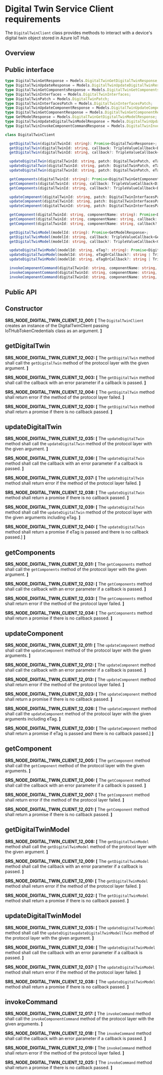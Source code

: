 # Digital Twin Service Client requirements

The `DigitalTwinClient` class provides methods to interact with a device's digital twin object stored in Azure IoT Hub.

## Overview

## Public interface

```typescript
type DigitalTwinGetResponse = Models.DigitalTwinGetDigitalTwinResponse;
type DigitalTwinUpdateResponse = Models.DigitalTwinUpdateDigitalTwinResponse;
type DigitalTwinGetComponentsResponse = Models.DigitalTwinGetComponentsResponse;
type DigitalTwinInterfaces = Models.DigitalTwinInterfaces;
type DigitalTwinPatch = Models.DigitalTwinPatch;
type DigitalTwinInterfacesPatch = Models.DigitalTwinInterfacesPatch;
type DigitalTwinUpdateComponentResponse = Models.DigitalTwinUpdateComponentResponse;
type DigitalTwinGetComponentResponse = Models.DigitalTwinGetComponentResponse;
type GetModelResponse = Models.DigitalTwinGetDigitalTwinModelResponse;
type DigitalTwinUpdateDigitalTwinModelResponse = Models.DigitalTwinUpdateDigitalTwinModelResponse | void;
type DigitalTwinInvokeComponentCommandResponse = Models.DigitalTwinInvokeComponentCommandResponse;

class DigitalTwinClient

  getDigitalTwin(digitalTwinId: string): Promise<DigitalTwinResponse>;
  getDigitalTwin(digitalTwinId: string, callback: TripleValueCallback<DigitalTwin, msRest.HttpOperationResponse>): void;
  getDigitalTwin(digitalTwinId: string, callback?: TripleValueCallback<DigitalTwin, msRest.HttpOperationResponse>): void | Promise<DigitalTwinResponse>;

  updateDigitalTwin(digitalTwinId: string, patch: DigitalTwinPatch, eTag?: string): Promise<DigitalTwinUpdateResponse>;
  updateDigitalTwin(digitalTwinId: string, patch: DigitalTwinPatch, eTagOrCallback?: string | TripleValueCallback<DigitalTwinUpdateResponse, msRest.HttpOperationResponse>, callback?: TripleValueCallback<DigitalTwinUpdateResponse, msRest.HttpOperationResponse>): void;
  updateDigitalTwin(digitalTwinId: string, patch: DigitalTwinPatch, eTagOrCallback?: string | TripleValueCallback<DigitalTwinUpdateResponse, msRest.HttpOperationResponse>, callback?: TripleValueCallback<DigitalTwinUpdateResponse, msRest.HttpOperationResponse>): void | Promise<DigitalTwinUpdateResponse>;

  getComponents(digitalTwinId: string): Promise<DigitalTwinGetComponentsResponse>;
  getComponents(digitalTwinId: string, callback: TripleValueCallback<DigitalTwinGetComponentsResponse, msRest.HttpOperationResponse>): void;
  getComponents(digitalTwinId: string, callback?: TripleValueCallback<DigitalTwinGetComponentsResponse, msRest.HttpOperationResponse>): void | Promise<DigitalTwinGetComponentsResponse>;

  updateComponent(digitalTwinId: string, patch: DigitalTwinInterfacesPatch, eTag?: string): Promise<DigitalTwinUpdateComponentResponse>;
  updateComponent(digitalTwinId: string, patch: DigitalTwinInterfacesPatch, eTagOrCallback?: string | TripleValueCallback<DigitalTwinUpdateComponentResponse, msRest.HttpOperationResponse>, callback?: TripleValueCallback<DigitalTwinUpdateComponentResponse, msRest.HttpOperationResponse>): void;
  updateComponent(digitalTwinId: string, patch: DigitalTwinInterfacesPatch, eTagOrCallback?: string | TripleValueCallback<DigitalTwinUpdateComponentResponse, msRest.HttpOperationResponse>, callback?: TripleValueCallback<DigitalTwinUpdateComponentResponse, msRest.HttpOperationResponse>): void | Promise<DigitalTwinUpdateComponentResponse>;

  getComponent(digitalTwinId: string, componentName: string): Promise<DigitalTwinGetComponentResponse>;
  getComponent(digitalTwinId: string, componentName: string, callback: TripleValueCallback<DigitalTwinGetComponentResponse, msRest.HttpOperationResponse>): void;
  getComponent(digitalTwinId: string, componentName: string, callback?: TripleValueCallback<DigitalTwinGetComponentResponse, msRest.HttpOperationResponse>): void | Promise<DigitalTwinGetComponentResponse>;

  getDigitalTwinModel(modelId: string): Promise<GetModelResponse>;
  getDigitalTwinModel(modelId: string, callback: TripleValueCallback<GetModelResponse, msRest.HttpOperationResponse>): void;
  getDigitalTwinModel(modelId: string, callback?: TripleValueCallback<GetModelResponse, msRest.HttpOperationResponse>): void | Promise<GetModelResponse>;

  updateDigitalTwinModel(modelId: string, eTag?: string): Promise<DigitalTwinUpdateDigitalTwinModelResponse>;
  updateDigitalTwinModel(modelId: string, eTagOrCallback?: string | TripleValueCallback<DigitalTwinUpdateDigitalTwinModelResponse, msRest.HttpOperationResponse>, callback?: TripleValueCallback<DigitalTwinUpdateDigitalTwinModelResponse, msRest.HttpOperationResponse>): void;
  updateDigitalTwinModel(modelId: string, eTagOrCallback?: string | TripleValueCallback<DigitalTwinUpdateDigitalTwinModelResponse, msRest.HttpOperationResponse>, callback?: TripleValueCallback<DigitalTwinUpdateDigitalTwinModelResponse, msRest.HttpOperationResponse>): void | Promise<DigitalTwinUpdateDigitalTwinModelResponse>;

  invokeComponentCommand(digitalTwinId: string, componentName: string, commandName: string, argument: string): Promise<DigitalTwinInvokeComponentCommandResponse>;
  invokeComponentCommand(digitalTwinId: string, componentName: string, commandName: string, argument: string, callback: TripleValueCallback<DigitalTwinInvokeComponentCommandResponse, msRest.HttpOperationResponse>): void;
  invokeComponentCommand(digitalTwinId: string, componentName: string, commandName: string, argument: string, callback?: TripleValueCallback<DigitalTwinInvokeComponentCommandResponse, msRest.HttpOperationResponse>): void | Promise<DigitalTwinInvokeComponentCommandResponse>;
```

## Public API

## Constructor

**SRS_NODE_DIGITAL_TWIN_CLIENT_12_001: [** The `DigitalTwinClient` creates an instance of the DigitalTwinClient passing IoTHubTokenCredentials class as an argument. **]**

## getDigitalTwin

**SRS_NODE_DIGITAL_TWIN_CLIENT_12_002: [** The `getDigitalTwin` method shall call the `getDigitalTwin` method of the protocol layer with the given argument. **]**

**SRS_NODE_DIGITAL_TWIN_CLIENT_12_003: [** The `getDigitalTwin` method shall call the callback with an error parameter if a callback is passed. **]**

**SRS_NODE_DIGITAL_TWIN_CLIENT_12_004: [** The `getDigitalTwin` method shall return error if the method of the protocol layer failed. **]**

**SRS_NODE_DIGITAL_TWIN_CLIENT_12_020: [** The `getDigitalTwin` method shall return a promise if there is no callback passed. **]**

## updateDigitalTwin

**SRS_NODE_DIGITAL_TWIN_CLIENT_12_035: [** The `updateDigitalTwin` method shall call the `updateDigitalTwin` method of the protocol layer with the given argument. **]**

**SRS_NODE_DIGITAL_TWIN_CLIENT_12_036: [** The `updateDigitalTwin` method shall call the callback with an error parameter if a callback is passed. **]**

**SRS_NODE_DIGITAL_TWIN_CLIENT_12_037: [** The `updateDigitalTwin` method shall return error if the method of the protocol layer failed. **]**

**SRS_NODE_DIGITAL_TWIN_CLIENT_12_038: [** The `updateDigitalTwin` method shall return a promise if there is no callback passed. **]**

**SRS_NODE_DIGITAL_TWIN_CLIENT_12_039: [** The `updateDigitalTwin` method shall call the `updateDigitalTwin` method of the protocol layer with the given arguments including eTag. **]**

**SRS_NODE_DIGITAL_TWIN_CLIENT_12_040: [** The `updateDigitalTwin` method shall return a promise if eTag is passed and there is no callback passed.] **]**

## getComponents

**SRS_NODE_DIGITAL_TWIN_CLIENT_12_031: [** The `getComponents` method shall call the `getComponents` method of the protocol layer with the given argument. **]**

**SRS_NODE_DIGITAL_TWIN_CLIENT_12_032: [** The `getComponents` method shall call the callback with an error parameter if a callback is passed. **]**

**SRS_NODE_DIGITAL_TWIN_CLIENT_12_033: [** The `getComponents` method shall return error if the method of the protocol layer failed. **]**

**SRS_NODE_DIGITAL_TWIN_CLIENT_12_034: [** The `getComponents` method shall return a promise if there is no callback passed. **]**

## updateComponent

**SRS_NODE_DIGITAL_TWIN_CLIENT_12_011: [** The `updateComponent` method shall call the `updateComponent` method of the protocol layer with the given arguments. **]**

**SRS_NODE_DIGITAL_TWIN_CLIENT_12_012: [** The `updateComponent` method shall call the callback with an error parameter if a callback is passed. **]**

**SRS_NODE_DIGITAL_TWIN_CLIENT_12_013: [** The `updateComponent` method shall return error if the method of the protocol layer failed. **]**

**SRS_NODE_DIGITAL_TWIN_CLIENT_12_023: [** The `updateComponent` method shall return a promise if there is no callback passed. **]**

**SRS_NODE_DIGITAL_TWIN_CLIENT_12_026: [** The `updateComponent` method shall call the `updateComponent` method of the protocol layer with the given arguments including eTag. **]**

**SRS_NODE_DIGITAL_TWIN_CLIENT_12_030: [** The `updateComponent` method shall return a promise if eTag is passed and there is no callback passed.] **]**

## getComponent

**SRS_NODE_DIGITAL_TWIN_CLIENT_12_005: [** The `getComponent` method shall call the `getComponent` method of the protocol layer with the given arguments. **]**

**SRS_NODE_DIGITAL_TWIN_CLIENT_12_006: [** The `getComponent` method shall call the callback with an error parameter if a callback is passed. **]**

**SRS_NODE_DIGITAL_TWIN_CLIENT_12_007: [** The `getComponent` method shall return error if the method of the protocol layer failed. **]**

**SRS_NODE_DIGITAL_TWIN_CLIENT_12_021: [** The `getComponent` method shall return a promise if there is no callback passed. **]**

## getDigitalTwinModel

**SRS_NODE_DIGITAL_TWIN_CLIENT_12_008: [** The `getDigitalTwinModel` method shall call the `getDigitalTwinModel` method of the protocol layer with the given argument. **]**

**SRS_NODE_DIGITAL_TWIN_CLIENT_12_009: [** The `getDigitalTwinModel` method shall call the callback with an error parameter if a callback is passed. **]**

**SRS_NODE_DIGITAL_TWIN_CLIENT_12_010: [** The `getDigitalTwinModel` method shall return error if the method of the protocol layer failed. **]**

**SRS_NODE_DIGITAL_TWIN_CLIENT_12_022: [** The `getDigitalTwinModel` method shall return a promise if there is no callback passed. **]**

## updateDigitalTwinModel

**SRS_NODE_DIGITAL_TWIN_CLIENT_12_035: [** The `updateDigitalTwinModel` method shall call the `updateDigitaupdateDigitalTwinModellTwin` method of the protocol layer with the given argument. **]**

**SRS_NODE_DIGITAL_TWIN_CLIENT_12_036: [** The `updateDigitalTwinModel` method shall call the callback with an error parameter if a callback is passed. **]**

**SRS_NODE_DIGITAL_TWIN_CLIENT_12_037: [** The `updateDigitalTwinModel` method shall return error if the method of the protocol layer failed. **]**

**SRS_NODE_DIGITAL_TWIN_CLIENT_12_038: [** The `updateDigitalTwinModel` method shall return a promise if there is no callback passed. **]**

## invokeCommand

**SRS_NODE_DIGITAL_TWIN_CLIENT_12_017: [** The `invokeCommand` method shall call the `invokeComponentCommand` method of the protocol layer with the given arguments. **]**

**SRS_NODE_DIGITAL_TWIN_CLIENT_12_018: [** The `invokeCommand` method shall call the callback with an error parameter if a callback is passed. **]**

**SRS_NODE_DIGITAL_TWIN_CLIENT_12_019: [** The `invokeCommand` method shall return error if the method of the protocol layer failed. **]**

**SRS_NODE_DIGITAL_TWIN_CLIENT_12_025: [** The `invokeCommand` method shall return a promise if there is no callback passed. **]**
